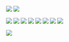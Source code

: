 ![](https://image.jslog.net/online/a-23/2024/11/02/00-18-35-1730477915125-1000007669.jpg)
![](https://image.jslog.net/online/a-23/2024/11/02/00-27-35-1730478455396-image.png)

![](https://image.jslog.net/online/a-23/2024/11/02/00-19-40-1730477980297-1000007681.jpg)
![](https://image.jslog.net/online/a-23/2024/11/02/00-19-43-1730477983023-1000007685.jpg)
![](https://image.jslog.net/online/a-23/2024/11/02/00-20-00-1730478000836-1000007687.jpg)
![](https://image.jslog.net/online/a-23/2024/11/02/00-20-39-1730478039719-1000007688.jpg)
![](https://image.jslog.net/online/a-23/2024/11/02/00-21-42-1730478102412-1000007691.jpg)
![](https://image.jslog.net/online/a-23/2024/11/02/00-18-03-1730477883801-1000007709.jpg)
![](https://image.jslog.net/online/a-23/2024/11/02/00-17-59-1730477879498-1000007708.jpg)
![](https://image.jslog.net/online/a-23/2024/11/02/00-23-22-1730478202494-1000007710.jpg)

![](https://image.jslog.net/online/a-23/2024/11/02/00-16-59-1730477819257-IMG_20241101_201358.jpg)
